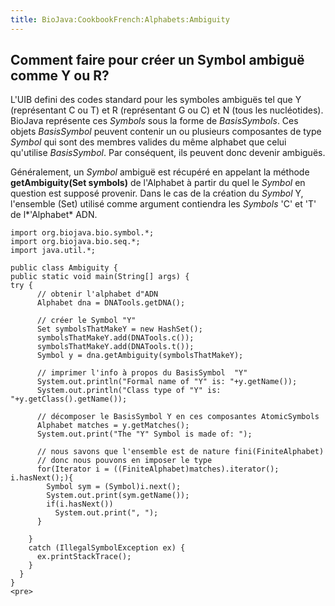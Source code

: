 ```yaml
---
title: BioJava:CookbookFrench:Alphabets:Ambiguity
---
```


Comment faire pour créer un Symbol ambiguë comme Y ou R?
--------------------------------------------------------

L'UIB defini des codes standard pour les symboles ambiguës tel que Y
(représentant C ou T) et R (représentant G ou C) et N (tous les
nucléotides). BioJava représente ces *Symbols* sous la forme de
*BasisSymbols*. Ces objets *BasisSymbol* peuvent contenir un ou
plusieurs composantes de type *Symbol* qui sont des membres valides du
même alphabet que celui qu'utilise *BasisSymbol*. Par conséquent, ils
peuvent donc devenir ambiguës.

Généralement, un *Symbol* ambiguë est récupéré en appelant la méthode
**getAmbiguity(Set symbols)** de l'Alphabet à partir du quel le *Symbol*
en question est supposé provenir. Dans le cas de la création du *Symbol*
Y, l'ensemble (Set) utilisé comme argument contiendra les *Symbols* 'C'
et 'T' de l*'Alphabet* ADN.

    import org.biojava.bio.symbol.*;
    import org.biojava.bio.seq.*;
    import java.util.*;

    public class Ambiguity {
    public static void main(String[] args) {
    try {
          // obtenir l'alphabet d"ADN
          Alphabet dna = DNATools.getDNA();

          // créer le Symbol "Y"
          Set symbolsThatMakeY = new HashSet();
          symbolsThatMakeY.add(DNATools.c());
          symbolsThatMakeY.add(DNATools.t());
          Symbol y = dna.getAmbiguity(symbolsThatMakeY);

          // imprimer l'info à propos du BasisSymbol  "Y"
          System.out.println("Formal name of "Y" is: "+y.getName());
          System.out.println("Class type of "Y" is: "+y.getClass().getName());

          // décomposer le BasisSymbol Y en ces composantes AtomicSymbols
          Alphabet matches = y.getMatches();
          System.out.print("The "Y" Symbol is made of: ");

          // nous savons que l'ensemble est de nature fini(FiniteAlphabet)
          // donc nous pouvons en imposer le type
          for(Iterator i = ((FiniteAlphabet)matches).iterator(); i.hasNext();){
            Symbol sym = (Symbol)i.next();
            System.out.print(sym.getName());
            if(i.hasNext())
              System.out.print(", ");
          }

        }
        catch (IllegalSymbolException ex) {
          ex.printStackTrace();
        }
      }
    }
    <pre>
